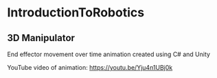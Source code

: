 # IntroductionToRobotics

## 3D Manipulator
End effector movement over time animation created using C# and Unity

YouTube video of animation: https://youtu.be/Yju4n1UBj0k
